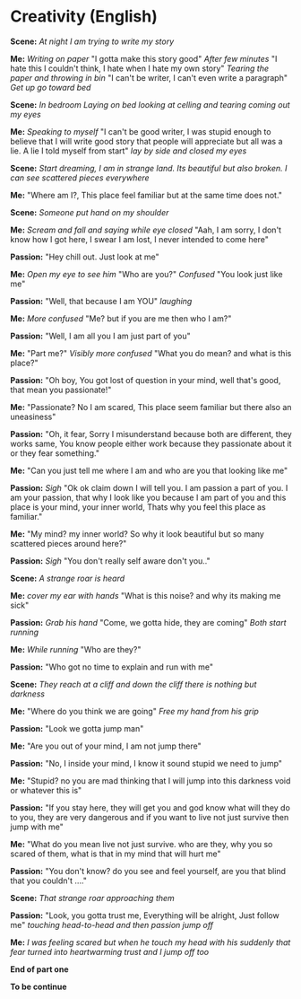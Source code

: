 # Creativity (English)

**Scene:** *At night I am trying to write my story*

**Me:** *Writing on paper* "I gotta make this story good" *After few minutes* "I hate this I couldn't think, I hate when I hate my own story" *Tearing the paper and throwing in bin* "I can't be writer, I can't even write a paragraph" *Get up go toward bed*

**Scene:** *In bedroom Laying on bed looking at celling and tearing coming out my eyes*

**Me:** *Speaking to myself* "I can't be good writer, I was stupid enough to believe that I will write good story that people will appreciate but all was a lie. A lie I told myself from start" *lay by side and closed my eyes*

**Scene:** *Start dreaming, I am in strange land. Its beautiful but also broken. I can see scattered pieces everywhere*

**Me:** "Where am I?, This place feel familiar but at the same time does not."

**Scene:** *Someone put hand on my shoulder*

**Me:** *Scream and fall and saying while eye closed* "Aah, I am sorry, I don't know how I got here, I swear I am lost, I never intended to come here"

**Passion:** "Hey chill out. Just look at me"

**Me:** *Open my eye to see him* "Who are you?" *Confused* "You look just like me"

**Passion:** "Well, that because I am YOU" *laughing*

**Me:** *More confused* "Me? but if you are me then who I am?"

**Passion:** "Well, I am all you I am just part of you"

**Me:** "Part me?" *Visibly more confused* "What you do mean? and what is this place?"

**Passion:** "Oh boy, You got lost of question in your mind, well that's good, that mean you passionate!"

**Me:** "Passionate? No I am scared, This place seem familiar but there also an uneasiness"

**Passion:** "Oh, it fear, Sorry I misunderstand because both are different, they works same, You know people either work because they passionate about it or they fear something."

**Me:** "Can you just tell me where I am and who are you that looking like me"

**Passion:** *Sigh* "Ok ok claim down I will tell you. I am passion a part of you. I am your passion, that why I look like you because I am part of you and this place is your mind, your inner world, Thats why you feel this place as familiar."

**Me:** "My mind? my inner world? So why it look beautiful but so many scattered pieces around here?"

**Passion:** *Sigh* "You don't really self aware don't you.."

**Scene:** *A strange roar is heard*

**Me:** *cover my ear with hands* "What is this noise? and why its making me sick"

**Passion:** *Grab his hand* "Come, we gotta hide, they are coming" *Both start running*

**Me:** *While running* "Who are they?"

**Passion:** "Who got no time to explain and run with me"

**Scene:** *They reach at a cliff and down the cliff there is nothing but darkness*

**Me:** "Where do you think we are going" *Free my hand from his grip*

**Passion:** "Look we gotta jump man"

**Me:** "Are you out of your mind, I am not jump there"

**Passion:** "No, I inside your mind, I know it sound stupid we need to jump"

**Me:** "Stupid? no you are mad thinking that I will jump into this darkness void or whatever this is"

**Passion:** "If you stay here, they will get you and god know what will they do to you, they are very dangerous and if you want to live not just survive then jump with me"

**Me:** "What do you mean live not just survive. who are they, why you so scared of them, what is that in my mind that will hurt me"

**Passion:** "You don't know? do you see and feel yourself, are you that blind that you couldn't ...."

**Scene:** *That strange roar approaching them*

**Passion:** "Look, you gotta trust me, Everything will be alright, Just follow me" *touching head-to-head and then passion jump off*

**Me:** *I was feeling scared but when he touch my head with his suddenly that fear turned into heartwarming trust and I jump off too*

**End of part one**

**To be continue**